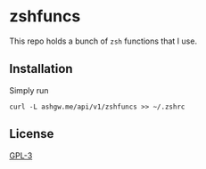 # zshfuncs
This repo holds a bunch of `zsh` functions that I use.
## Installation
Simply run
```shell
curl -L ashgw.me/api/v1/zshfuncs >> ~/.zshrc
```
## License
[GPL-3](/LICENSE)
